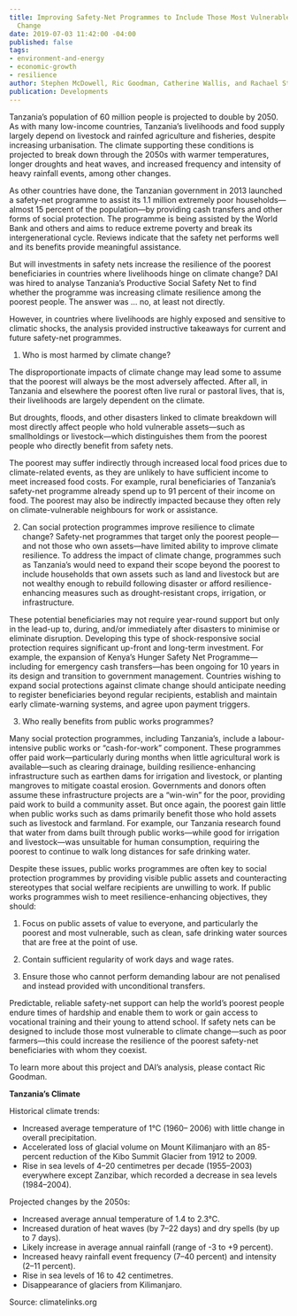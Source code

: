 ```yaml
---
title: Improving Safety-Net Programmes to Include Those Most Vulnerable to Climate
  Change
date: 2019-07-03 11:42:00 -04:00
published: false
tags:
- environment-and-energy
- economic-growth
- resilience
author: Stephen McDowell, Ric Goodman, Catherine Wallis, and Rachael Steller
publication: Developments
---
```


Tanzania’s population of 60 million people is projected to double by 2050. As with many low-income countries, Tanzania’s livelihoods and food supply largely depend on livestock and rainfed agriculture and fisheries, despite increasing urbanisation. The climate supporting these conditions is projected to break down through the 2050s with warmer temperatures, longer droughts and heat waves, and increased frequency and intensity of heavy rainfall events, among other changes.




As other countries have done, the Tanzanian government in 2013 launched a safety-net programme to assist its 1.1 million extremely poor households—almost 15 percent of the population—by providing cash transfers and other forms of social protection. The programme is being assisted by the World Bank and others and aims to reduce extreme poverty and break its intergenerational cycle. Reviews indicate that the safety net performs well and its benefits provide meaningful assistance.

But will investments in safety nets increase the resilience of the poorest beneficiaries in countries where livelihoods hinge on climate change? DAI was hired to analyse Tanzania’s Productive Social Safety Net to find whether the programme was increasing climate resilience among the poorest people. The answer was … no, at least not directly.

However, in countries where livelihoods are highly exposed and sensitive to climatic shocks, the analysis provided instructive takeaways for current and future safety-net programmes.

1.	Who is most harmed by climate change?

The disproportionate impacts of climate change may lead some to assume that the poorest will always be the most adversely affected. After all, in Tanzania and elsewhere the poorest often live rural or pastoral lives, that is, their livelihoods are largely dependent on the climate.

But droughts, floods, and other disasters linked to climate breakdown will most directly affect people who hold vulnerable assets—such as smallholdings or livestock—which distinguishes them from the poorest people who directly benefit from safety nets.

The poorest may suffer indirectly through increased local food prices due to climate-related events, as they are unlikely to have sufficient income to meet increased food costs. For example, rural beneficiaries of Tanzania’s safety-net programme already spend up to 91 percent of their income on food. The poorest may also be indirectly impacted because they often rely on climate-vulnerable neighbours for work or assistance.

2.	Can social protection programmes improve resilience to climate change?
Safety-net programmes that target only the poorest people—and not those who own assets—have limited ability to improve climate resilience. To address the impact of climate change, programmes such as Tanzania’s would need to expand their scope beyond the poorest to include households that own assets such as land and livestock but are not wealthy enough to rebuild following disaster or afford resilience-enhancing measures such as drought-resistant crops, irrigation, or infrastructure.

These potential beneficiaries may not require year-round support but only in the lead-up to, during, and/or immediately after disasters to minimise or eliminate disruption. Developing this type of shock-responsive social protection requires significant up-front and long-term investment. For example, the expansion of Kenya’s Hunger Safety Net Programme—including for emergency cash transfers—has been ongoing for 10 years in its design and transition to government management. Countries wishing to expand social protections against climate change should anticipate needing to register beneficiaries beyond regular recipients, establish and maintain early climate-warning systems, and agree upon payment triggers.

3.	Who really benefits from public works programmes?

Many social protection programmes, including Tanzania’s, include a labour-intensive public works or “cash-for-work” component. These programmes offer paid work—particularly during months when little agricultural work is available—such as clearing drainage, building resilience-enhancing infrastructure such as earthen dams for irrigation and livestock, or planting mangroves to mitigate coastal erosion.
Governments and donors often assume these infrastructure projects are a “win-win” for the poor, providing paid work to build a community asset. But once again, the poorest gain little when public works such as dams primarily benefit those who hold assets such as livestock and farmland. For example, our Tanzania research found that water from dams built through public works—while good for irrigation and livestock—was unsuitable for human consumption, requiring the poorest to continue to walk long distances for safe drinking water.

Despite these issues, public works programmes are often key to social protection programmes by providing visible public assets and counteracting stereotypes that social welfare recipients are unwilling to work. If public works programmes wish to meet resilience-enhancing objectives, they should:

1.	Focus on public assets of value to everyone, and particularly the poorest and most vulnerable, such as clean, safe drinking water sources that are free at the point of use.

2.	Contain sufficient regularity of work days and wage rates.

3.	Ensure those who cannot perform demanding labour are not penalised and instead provided with unconditional transfers.

Predictable, reliable safety-net support can help the world’s poorest people endure times of hardship and enable them to work or gain access to vocational training and their young to attend school. If safety nets can be designed to include those most vulnerable to climate change—such as poor farmers—this could increase the resilience of the poorest safety-net beneficiaries with whom they coexist.

To learn more about this project and DAI’s analysis, please contact Ric Goodman.

**Tanzania’s Climate**

Historical climate trends:

* Increased average temperature of 1°C (1960– 2006) with little change in overall precipitation.
* Accelerated loss of glacial volume on Mount Kilimanjaro with an 85-percent reduction of the Kibo Summit Glacier from 1912 to 2009.
* Rise in sea levels of 4–20 centimetres per decade (1955–2003) everywhere except Zanzibar, which recorded a decrease in sea levels (1984–2004).

Projected changes by the 2050s:

* Increased average annual temperature of 1.4 to 2.3°C.
* Increased duration of heat waves (by 7–22 days) and dry spells (by up to 7 days).
* Likely increase in average annual rainfall (range of -3 to +9 percent).
* Increased heavy rainfall event frequency (7–40 percent) and intensity (2–11 percent).
* Rise in sea levels of 16 to 42 centimetres.
* Disappearance of glaciers from Kilimanjaro.

Source: climatelinks.org
